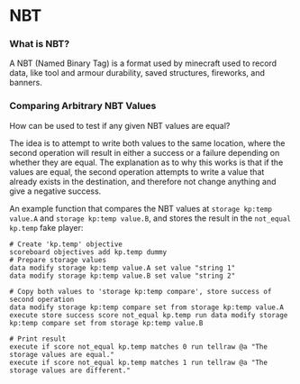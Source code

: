 # NBT
### What is NBT?
A NBT (Named Binary Tag) is a format used by minecraft used to record data, like tool and armour durability, saved structures, fireworks, and banners.

### Comparing Arbitrary NBT Values
How can be used to test if any given NBT values are equal?

The idea is to attempt to write both values to the same location, where the second operation will result in either a success or a failure depending on whether they are equal.
The explanation as to why this works is that if the values are equal, the second operation attempts to write a value that already exists in the destination, and therefore not change anything and give a negative success.

An example function that compares the NBT values at `storage kp:temp value.A` and `storage kp:temp value.B`, and stores the result in the `not_equal kp.temp` fake player:
```mcfunction
# Create 'kp.temp' objective
scoreboard objectives add kp.temp dummy
# Prepare storage values
data modify storage kp:temp value.A set value "string 1"
data modify storage kp:temp value.B set value "string 2"

# Copy both values to 'storage kp:temp compare', store success of second operation
data modify storage kp:temp compare set from storage kp:temp value.A
execute store success score not_equal kp.temp run data modify storage kp:temp compare set from storage kp:temp value.B

# Print result
execute if score not_equal kp.temp matches 0 run tellraw @a "The storage values are equal."
execute if score not_equal kp.temp matches 1 run tellraw @a "The storage values are different."
```
